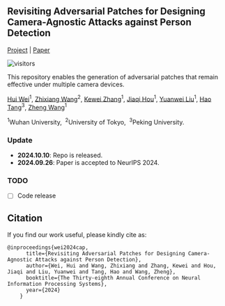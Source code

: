 ## Revisiting Adversarial Patches for Designing Camera-Agnostic Attacks against Person Detection
[Project](https://camera-agnostic.github.io/) | [Paper](https://nips.cc/virtual/2024/poster/96825)

![visitors](https://visitor-badge.laobi.icu/badge?page_id=weihui1308/CAP)

This repository enables the generation of adversarial patches that remain effective under multiple camera devices.

[Hui Wei](https://weihui1308.github.io/)<sup>1</sup>, [Zhixiang Wang](https://lightchaserx.github.io/)<sup>2</sup>, [Kewei Zhang](https://scholar.google.com/citations?user=cFk7BcAAAAAJ&hl=en)<sup>1</sup>, [Jiaqi Hou]()<sup>1</sup>, [Yuanwei Liu]()<sup>1</sup>, [Hao Tang](https://ha0tang.github.io/)<sup>3</sup>, [Zheng Wang](https://wangzwhu.github.io/home/)<sup>1</sup>

<sup>1</sup>Wuhan University,&nbsp;&nbsp;<sup>2</sup>University of Tokyo,&nbsp;&nbsp;<sup>3</sup>Peking University. 

### Update

- **2024.10.10**: Repo is released.
- **2024.09.26**: Paper is accepted to NeurIPS 2024.

### TODO

- [ ] Code release

## Citation

If you find our work useful, please kindly cite as:
```
@inproceedings{wei2024cap,
      title={Revisiting Adversarial Patches for Designing Camera-Agnostic Attacks against Person Detection},
      author={Wei, Hui and Wang, Zhixiang and Zhang, Kewei and Hou, Jiaqi and Liu, Yuanwei and Tang, Hao and Wang, Zheng},
      booktitle={The Thirty-eighth Annual Conference on Neural Information Processing Systems},
      year={2024}
    }
```
